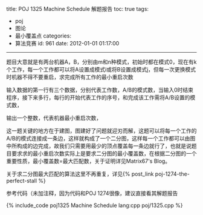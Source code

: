 title: POJ 1325 Machine Schedule 解题报告
toc: true
tags:
  - poj
  - 图论
  - 最小覆盖点
categories:
  - 算法竞赛
id: 961
date: 2012-01-01 01:17:00
---

题目大意就是有两台机器A，B，分别由m和n种模式，初始时都在模式0，现在有k个工作，每一个工作都可以将A设置成模式i或将B设置成模式j，但每一次更换模式时机器不得不要重启，求完成所有工作的最小重启次数

输入数据的第一行有三个数据，分别代表工作数，A/B的模式数，当输入0时结束程序，接下来多行，每行的开始代表工作的序号，和完成该工作需将A/B设置的模式数，

输出一个整数，代表机器最小重启次数，

这一题关键的地方在于建图，图建好了问题就迎刃而解，这题可以将每一个工作的A/B的模式连接成一条边，这样就构成了一个二分图，这样每一个工作都可以由图中所构成的边完成，故我们只需要用最少的顶点覆盖每一条边就行了，也就是说题目要求求的最小重启次数实际上是要求二分图的最小覆盖数，在根据二分图的一个重要性质，最小覆盖数=最大匹配数，关于证明详见Matrix67's Blog。

关于求二分图最大匹配的算法这里不再重复，详见{% post_link poj-1274-the-perfect-stall %}

参考代码（未加注释，因为代码和POJ 1274很像，建议直接看其解题报告

{% include_code poj1325 Machine Schedule lang:cpp poj/1325.cpp %}